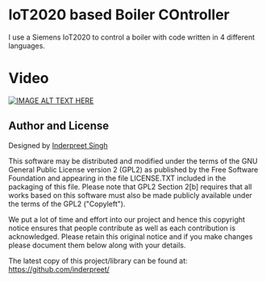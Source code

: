 # IoT2020 based Boiler COntroller

I use a Siemens IoT2020 to control a boiler with code written in 4 different languages.
# Video


[![IMAGE ALT TEXT HERE](http://img.youtube.com/vi/GwnwsmUeEn0/0.jpg)](https://www.youtube.com/watch?v=GwnwsmUeEn0)

## Author and License

Designed by [Inderpreet Singh](https://inderpreet.github.io)

This software may be distributed and modified under the terms of the GNU
General Public License version 2 (GPL2) as published by the Free Software
Foundation and appearing in the file LICENSE.TXT included in the packaging of
this file. Please note that GPL2 Section 2[b] requires that all works based
on this software must also be made publicly available under the terms of
the GPL2 ("Copyleft").

We put a lot of time and effort into our project and hence this copyright 
notice ensures that people contribute as well as each contribution is 
acknowledged. Please retain this original notice and if you make changes
please document them below along with your details.

The latest copy of this project/library can be found at: 
https://github.com/inderpreet/
